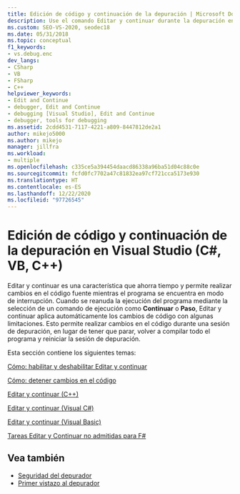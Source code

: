 ```yaml
---
title: Edición de código y continuación de la depuración | Microsoft Docs
description: Use el comando Editar y continuar durante la depuración en Visual Studio para poder realizar cambios en el código fuente mientras el programa se encuentra en modo de interrupción.
ms.custom: SEO-VS-2020, seodec18
ms.date: 05/31/2018
ms.topic: conceptual
f1_keywords:
- vs.debug.enc
dev_langs:
- CSharp
- VB
- FSharp
- C++
helpviewer_keywords:
- Edit and Continue
- debugger, Edit and Continue
- debugging [Visual Studio], Edit and Continue
- debugger, tools for debugging
ms.assetid: 2cdd4531-7117-4221-a809-8447812de2a1
author: mikejo5000
ms.author: mikejo
manager: jillfra
ms.workload:
- multiple
ms.openlocfilehash: c335ce5a394454daacd86338a96ba51d04c88c0e
ms.sourcegitcommit: fcfd0fc7702a47c81832ea97cf721cca5173e930
ms.translationtype: HT
ms.contentlocale: es-ES
ms.lasthandoff: 12/22/2020
ms.locfileid: "97726545"
---
```

# <a name="edit-code-and-continue-debugging-in-visual-studio-c-vb-c"></a>Edición de código y continuación de la depuración en Visual Studio (C#, VB, C++)
Editar y continuar es una característica que ahorra tiempo y permite realizar cambios en el código fuente mientras el programa se encuentra en modo de interrupción. Cuando se reanuda la ejecución del programa mediante la selección de un comando de ejecución como **Continuar** o **Paso**, Editar y continuar aplica automáticamente los cambios de código con algunas limitaciones. Esto permite realizar cambios en el código durante una sesión de depuración, en lugar de tener que parar, volver a compilar todo el programa y reiniciar la sesión de depuración.

 Esta sección contiene los siguientes temas:

 [Cómo: habilitar y deshabilitar Editar y continuar](../debugger/how-to-enable-and-disable-edit-and-continue.md)

 [Cómo: detener cambios en el código](../debugger/how-to-stop-code-changes.md)

 [Editar y continuar (C++)](../debugger/edit-and-continue-visual-cpp.md)

 [Editar y continuar (Visual C#)](../debugger/edit-and-continue-visual-csharp.md)

 [Editar y continuar (Visual Basic)](../debugger/edit-and-continue-visual-basic.md)

 [Tareas Editar y Continuar no admitidas para F#](../debugger/edit-and-continue-not-supported-for-f-hash.md)

## <a name="see-also"></a>Vea también
- [Seguridad del depurador](../debugger/debugger-security.md)
- [Primer vistazo al depurador](../debugger/debugger-feature-tour.md)
